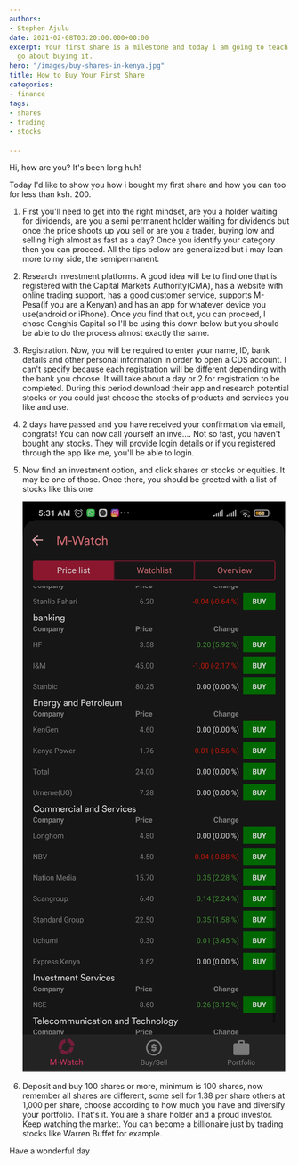 ```yaml
---
authors:
- Stephen Ajulu
date: 2021-02-08T03:20:00.000+00:00
excerpt: Your first share is a milestone and today i am going to teach you how to
  go about buying it.
hero: "/images/buy-shares-in-kenya.jpg"
title: How to Buy Your First Share
categories:
- finance
tags:
- shares
- trading
- stocks

---
```

Hi, how are you? It's been long huh!

Today I'd like to show you how i bought my first share and how you can too for less than ksh. 200.

1. First you'll need to get into the right mindset, are you a holder waiting for dividends, are you a semi permanent holder waiting for dividends but once the price shoots up you sell or are you a trader, buying low and selling high almost as fast as a day? Once you identify your category then you can proceed. All the tips below are generalized but i may lean more to my side, the semipermanent.
2. Research investment platforms. A good idea will be to find one that is registered with the Capital Markets Authority(CMA), has a website with online trading support, has a good customer service, supports M-Pesa(if you are a Kenyan) and has an app for whatever device you use(android or iPhone). Once you find that out, you can proceed, I chose Genghis Capital so I'll be using this down below but you should be able to do the process almost exactly the same.
3. Registration. Now, you will be required to enter your name, ID, bank details and other personal information in order to open a CDS account. I can't specify because each registration will be different depending with the bank you choose. It will take about a day or 2 for registration to be completed. During this period download their app and research potential stocks or you could just choose the stocks of products and services you like and use.
4. 2 days have passed and you have received your confirmation via email, congrats! You can now call yourself an inve.... Not so fast, you haven't bought any stocks. They will provide login details or if you registered through the app like me, you'll be able to login.
5. Now find an investment option, and click shares or stocks or equities. It may be one of those. Once there, you should be greeted with a list of stocks like this one 

   ![](/static/images/1612763559417.jpg)
6. Deposit and buy 100 shares or more, minimum is 100 shares, now remember all shares are different, some sell for 1.38 per share others at 1,000 per share, choose according to how much you have and diversify your portfolio. That's it. You are a share holder and a proud investor. Keep watching the market. You can become a billionaire just by trading stocks like Warren Buffet for example.

Have a wonderful day
